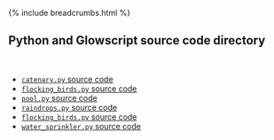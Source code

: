 {% include breadcrumbs.html %}

## Python and Glowscript source code directory
<div class="header_line"><br/></div>

- [`catenary.py` source code](catenary.py)
- [`flocking_birds.py` source code](relativistic_proton.py)
- [`pool.py` source code](point_charge.py)
- [`raindrops.py` source code](relativistic_proton.py)
- [`flocking_birds.py` source code](point_charge.py)
- [`water_sprinkler.py` source code](relativistic_proton.py)


